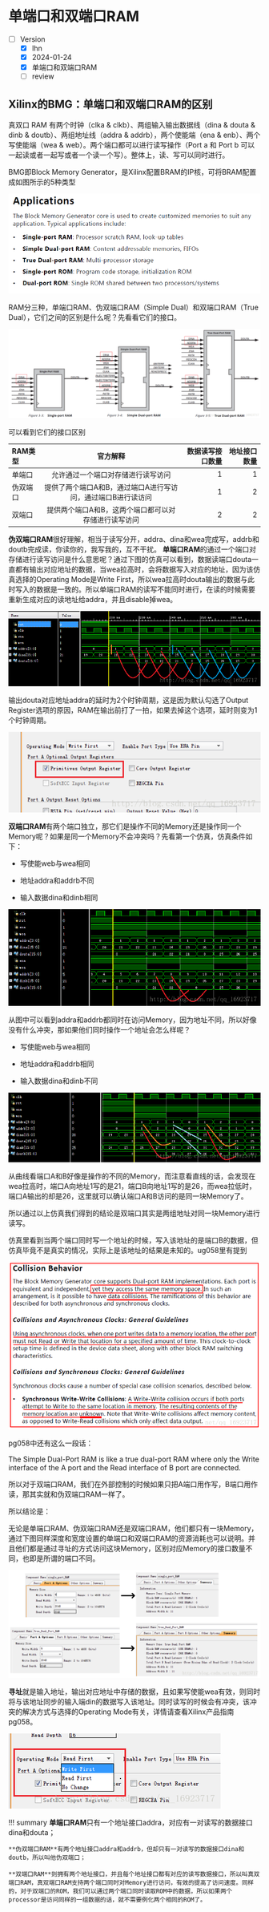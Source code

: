 # 单端口和双端口RAM

- [ ] Version
    * [x] lhn
    * [x] 2024-01-24
    * [x] 单端口和双端口RAM
    * [ ] review

## Xilinx的BMG：单端口和双端口RAM的区别

真双口 RAM 有两个时钟（clka & clkb）、两组输入输出数据线（dina & douta & dinb & doutb）、两组地址线（addra & addrb），两个使能端（ena & enb）、两个写使能端（wea & web）。两个端口都可以进行读写操作（Port a 和 Port b 可以一起读或者一起写或者一个读一个写）。整体上，读、写可以同时进行。

BMG即Block Memory Generator，是Xilinx配置BRAM的IP核，可将BRAM配置成如图所示的5种类型

![167](../img/167.png)

RAM分三种，单端口RAM、伪双端口RAM（Simple Dual）和双端口RAM（True Dual），它们之间的区别是什么呢？先看看它们的接口。

![168](../img/168.png)

可以看到它们的接口区别

| RAM类型      | 官方解释 | 数据读写接口数量    |  地址接口数量  |
| :---        |    :----:   |          ---: |          ---: |
| 单端口      | 允许通过一个端口对存储进行读写访问      | 1  |   1   |
| 伪双端口   | 提供了两个端口A和B，通过端口A进行写访问，通过端口B进行读访问 | 1    | 2 |
| 双端口   | 提供两个端口A和B，这两个端口都可以对存储进行读写访问 | 2   | 2 |

**伪双端口RAM**很好理解，相当于读写分开，addra、dina和wea完成写，addrb和doutb完成读，你读你的，我写我的，互不干扰。
**单端口RAM**的通过一个端口对存储进行读写访问是什么意思呢？通过下图的仿真可以看到，数据读端口douta一直都有输出对应地址的数据，当wea拉高时，会将数据写入对应的地址，因为该仿真选择的Operating Mode是Write First，所以wea拉高时douta输出的数据与此时写入的数据是一致的。所以单端口RAM的读写不能同时进行，在读的时候需要重新生成对应的读地址给addra，并且disable掉wea。

![169](../img/169.png)

输出douta对应地址addra的延时为2个时钟周期，这是因为默认勾选了Output Register选项的原因，RAM在输出前打了一拍，如果去掉这个选项，延时则变为1个时钟周期。

![170](../img/170.png)

**双端口RAM**有两个端口独立，那它们是操作不同的Memory还是操作同一个Memory呢？如果是同一个Memory不会冲突吗？先看第一个仿真，仿真条件如下：

* 写使能web与wea相同

* 地址addra和addrb不同

* 输入数据dina和dinb相同

![171](../img/171.png)

从图中可以看到addra和addrb都同时在访问Memory，因为地址不同，所以好像没有什么冲突，那如果他们同时操作一个地址会怎么样呢？

* 写使能web与wea相同

* 地址addra和addrb相同

* 输入数据dina和dinb不同

![172](../img/172.png)

从曲线看端口A和B好像是操作的不同的Memory，而注意看直线的话，会发现在wea拉高时，端口A向地址1写的是21，端口B向地址1写的是26，而wea拉低时，端口A输出的却是26，这里就可以确认端口A和B访问的是同一块Memory了。

所以通过以上仿真我们得到的结论是双端口其实是两组地址对同一块Memory进行读写。

仿真里看到当两个端口同时写一个地址的时候，写入该地址的是端口B的数据，但仿真毕竟不是真实的情况，实际上是该地址的结果是未知的。ug058里有提到

![173](../img/173.png)

pg058中还有这么一段话：

The Simple Dual-Port RAM is like a true dual-port RAM where only the Write interface of the A port and the Read interface of B port are connected.

所以对于双端口RAM，我们在外部控制的时候如果只把A端口用作写，B端口用作读，那其实就和伪双端口RAM一样了。

所以结论是：

无论是单端口RAM、伪双端口RAM还是双端口RAM，他们都只有一块Memory，通过下图同样深度和宽度设置的单端口和双端口RAM的资源消耗也可以说明。并且他们都是通过寻址的方式访问这块Memory，区别对应Memory的接口数量不同，也即是所谓的端口不同。

![174](../img/174.png)

**寻址**就是输入地址，输出对应地址中存储的数据，且如果写使能wea有效，则同时将与该地址同步的输入端din的数据写入该地址。同时读写的时候会有冲突，该冲突的解决方式与选择的Operating Mode有关，详情请查看Xilinx产品指南pg058。

![175](../img/175.png)

!!! summary
    **单端口RAM**只有一个地址接口addra，对应有一对读写的数据接口dina和douta；
    
    **伪双端口RAM**有两个地址接口addra和addrb，但却只有一对读写的数据接口dina和doutb，所以叫他伪双端口；
    
    **双端口RAM**则拥有两个地址接口，并且每个地址接口都有对应的读写数据接口，所以叫真双端口RAM，真双端口RAM支持两个端口同时对Memory进行访问，有效的提高了访问速度。同样的，对于双端口的ROM，我们可以通过两个端口同时读取ROM中的数据，所以如果两个processor是访问同样的一组数据的话，就不需要例化两个相同的ROM了。